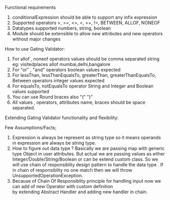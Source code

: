 Functional requirements
1. conditionalExpression should be able to support any infix expression
2. Supported operators >, >=, <=, <, ==, !=, BETWEEN, ALLOF, NONEOF
3. Datatypes supported numbers, string, boolean
4. Module should be extensible to allow new attributes and new operators without major changes


How to use Gating Validator:

1. For allof , noneof operators values should be comma separated string
    eg: visitedplaces allof mumbai,delhi,bangalore
2. For "or" , "and" operators boolean values expected
3. For lessThan, lessThanEqualsTo, greaterThan, greaterThanEqualsTo, Between operators integer values expected
4. For equalsTo, notEqualsTo operator String and Integer and Boolean values supported
5. You can use Round braces also "(" ")"
6. All values , operators, attributes name, braces should be space separated.


Extending Gating Validator functionality and flexibility:

Few Assumptions/Facts;
1. Expression is always be represent as string type so it means operands in expression are always be string type.
2. How to figure out data type ?
    Basically we are passing map with generic type Object in user attributes. But actual we are passing values
    as  either Integer/Double/String/Boolean or can be extend custom class. So we will use chain of responsiblity design
    pattern to handle the data type . If in chain of responsiblity no one match then we will throw UnsupportedOperationException.
3. Because of Chain Of Responsiblity principle for handling input now we can add of new Operator with custom definition  
    by extending Abstract Handler and adding new handler in chain.